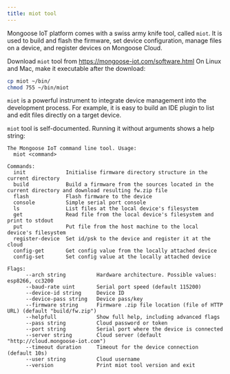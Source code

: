 ```yaml
---
title: miot tool
---
```


Mongoose IoT platform comes with a swiss army knife tool, called `miot`.
It is used to build and flash the firmware,
set device configuration, manage files on a device,
and register devices on Mongoose Cloud.

Download `miot` tool from https://mongoose-iot.com/software.html
On Linux and Mac, make it executable after the download:

```bash
cp miot ~/bin/
chmod 755 ~/bin/miot
```

`miot` is a powerful instrument to integrate device management into the
development process. For example, it is easy to build an IDE plugin
to list and edit files directly on a target device.

`miot` tool is self-documented. Running it without arguments shows a help
string:

```
The Mongoose IoT command line tool. Usage:
  miot <command>

Commands:
  init             Initialise firmware directory structure in the current directory
  build            Build a firmware from the sources located in the current directory and download resulting fw.zip file
  flash            Flash firmware to the device
  console          Simple serial port console
  ls               List files at the local device's filesystem
  get              Read file from the local device's filesystem and print to stdout
  put              Put file from the host machine to the local device's filesystem
  register-device  Set id/psk to the device and register it at the cloud
  config-get       Get config value from the locally attached device
  config-set       Set config value at the locally attached device

Flags:
      --arch string          Hardware architecture. Possible values: esp8266, cc3200
      --baud-rate uint       Serial port speed (default 115200)
      --device-id string     Device ID
      --device-pass string   Device pass/key
      --firmware string      Firmware .zip file location (file of HTTP URL) (default "build/fw.zip")
      --helpfull             Show full help, including advanced flags
      --pass string          Cloud password or token
      --port string          Serial port where the device is connected
      --server string        Cloud server (default "http://cloud.mongoose-iot.com")
      --timeout duration     Timeout for the device connection (default 10s)
      --user string          Cloud username
      --version              Print miot tool version and exit
```
